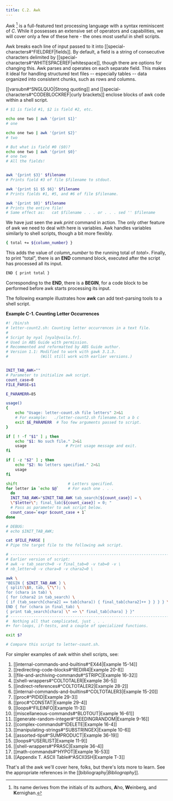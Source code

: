 ```yaml
---
title: C.2. Awk
---
```


_Awk_ [^1] is a full-featured text processing language with a syntax reminiscent of _C_. While it possesses an extensive set of operators and capabilities, we will cover only a few of these here - the ones most useful in shell scripts.

Awk breaks each line of input passed to it into [[special-characters#^FIELDREF|fields]]. By default, a field is a string of consecutive characters delimited by [[special-characters#^WHITESPACEREF|whitespace]], though there are options for changing this. Awk parses and operates on each separate field. This makes it ideal for handling structured text files -- especially tables -- data organized into consistent chunks, such as rows and columns.

[[varsubn#^SNGLQUO|Strong quoting]] and [[special-characters#^CODEBLOCKREF|curly brackets]] enclose blocks of awk code within a shell script.

```bash
# $1 is field #1, $2 is field #2, etc.

echo one two | awk '{print $1}'
# one

echo one two | awk '{print $2}'
# two

# But what is field #0 ($0)?
echo one two | awk '{print $0}'
# one two
# All the fields!


awk '{print $3}' $filename
# Prints field #3 of file $filename to stdout.

awk '{print $1 $5 $6}' $filename
# Prints fields #1, #5, and #6 of file $filename.

awk '{print $0}' $filename
# Prints the entire file!
# Same effect as:   cat $filename . . . or . . . sed '' $filename
```

We have just seen the awk _print_ command in action. The only other feature of awk we need to deal with here is variables. Awk handles variables similarly to shell scripts, though a bit more flexibly.

```bash
{ total += ${column_number} }
```

This adds the value of _column_number_ to the running total of _total_>. Finally, to print "total", there is an **END** command block, executed after the script has processed all its input.

```bash
END { print total }
```

Corresponding to the **END**, there is a **BEGIN**, for a code block to be performed before awk starts processing its input.

The following example illustrates how **awk** can add text-parsing tools to a shell script.

**Example C-1. Counting Letter Occurrences**

```bash
#! /bin/sh
# letter-count2.sh: Counting letter occurrences in a text file.
#
# Script by nyal [nyal@voila.fr].
# Used in ABS Guide with permission.
# Recommented and reformatted by ABS Guide author.
# Version 1.1: Modified to work with gawk 3.1.3.
#              (Will still work with earlier versions.)


INIT_TAB_AWK=""
# Parameter to initialize awk script.
count_case=0
FILE_PARSE=$1

E_PARAMERR=85

usage()
{
    echo "Usage: letter-count.sh file letters" 2>&1
    # For example:   ./letter-count2.sh filename.txt a b c
    exit $E_PARAMERR  # Too few arguments passed to script.
}

if [ ! -f "$1" ] ; then
    echo "$1: No such file." 2>&1
    usage                 # Print usage message and exit.
fi 

if [ -z "$2" ] ; then
    echo "$2: No letters specified." 2>&1
    usage
fi 

shift                      # Letters specified.
for letter in `echo $@`    # For each one . . .
  do
  INIT_TAB_AWK="$INIT_TAB_AWK tab_search[${count_case}] = \
  \"$letter\"; final_tab[${count_case}] = 0; " 
  # Pass as parameter to awk script below.
  count_case=`expr $count_case + 1`
done

# DEBUG:
# echo $INIT_TAB_AWK;

cat $FILE_PARSE |
# Pipe the target file to the following awk script.

# ---------------------------------------------------------------------
# Earlier version of script:
# awk -v tab_search=0 -v final_tab=0 -v tab=0 -v \
# nb_letter=0 -v chara=0 -v chara2=0 \

awk \
"BEGIN { $INIT_TAB_AWK } \
{ split(\$0, tab, \"\"); \
for (chara in tab) \
{ for (chara2 in tab_search) \
{ if (tab_search[chara2] == tab[chara]) { final_tab[chara2]++ } } } } \
END { for (chara in final_tab) \
{ print tab_search[chara] \" => \" final_tab[chara] } }"
# ---------------------------------------------------------------------
#  Nothing all that complicated, just . . .
#+ for-loops, if-tests, and a couple of specialized functions.

exit $?

# Compare this script to letter-count.sh.
```

For simpler examples of awk within shell scripts, see:

1. [[internal-commands-and-builtins#^EX44|Example 15-14]]
2. [[redirecting-code-blocks#^REDIR4|Example 20-8]]
3. [[file-and-archiving-commands#^STRIPC|Example 16-32]]
4. [[shell-wrappers#^COLTOTALER|Example 36-5]]
5. [[indirect-references#^COLTOTALER2|Example 28-2]]
6. [[internal-commands-and-builtins#^COLTOTALER3|Example 15-20]]
7. [[proc#^PIDID|Example 29-3]]
8. [[proc#^CONSTAT|Example 29-4]]
9. [[loops#^FILEINFO|Example 11-3]]
10. [[miscellaneous-commands#^BLOTOUT|Example 16-61]]
11. [[generate-random-integer#^SEEDINGRANDOM|Example 9-16]]
12. [[complex-commands#^IDELETE|Example 16-4]]
13. [[manipulating-strings#^SUBSTRINGEX|Example 10-6]]
14. [[assorted-tips#^SUMPRODUCT|Example 36-19]]
15. [[loops#^USERLIST|Example 11-9]]
16. [[shell-wrappers#^PRASC|Example 36-4]]
17. [[math-commands#^HYPOT|Example 16-53]]
18. [[Appendix T. ASCII Table#^ASCII3SH|Example T-3]]

That's all the awk we'll cover here, folks, but there's lots more to learn. See the appropriate references in the [[bibliography|_Bibliography_]].

[^1]: Its name derives from the initials of its authors, **A**ho, **W**einberg, and **K**ernighan.
